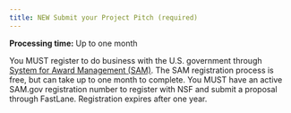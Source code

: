 ```yaml
---
title: NEW Submit your Project Pitch (required)
---
```

**Processing time:** Up to one month

You MUST register to do business with the U.S. government through [System for Award Management (SAM)](https://www.sam.gov/SAM/). The SAM registration process is free, but can take up to one month to complete. You MUST have an active SAM.gov registration number to register with NSF and submit a proposal through FastLane. Registration expires after one year.
